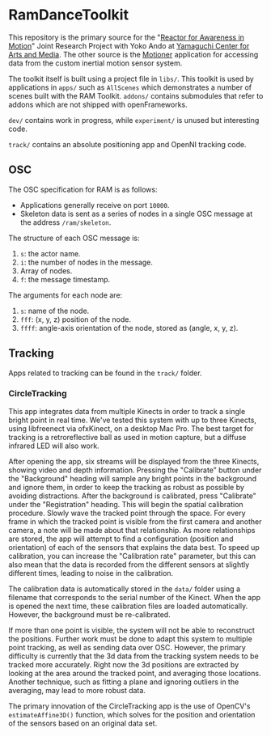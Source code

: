 # RamDanceToolkit

This repository is the primary source for the "[Reactor for Awareness in Motion](http://www.ycam.jp/en/performingarts/2013/02/ram-workshop.html)" Joint Research Project with Yoko Ando at [Yamaguchi Center for Arts and Media](http://www.ycam.jp). The other source is the [Motioner](https://github.com/YCAMInterlab/Motioner) application for accessing data from the custom inertial motion sensor system.

The toolkit itself is built using a project file in `libs/`. This toolkit is used by applications in `apps/` such as `AllScenes` which demonstrates a number of scenes built with the RAM Toolkit. `addons/` contains submodules that refer to addons which are not shipped with openFrameworks.

`dev/` contains work in progress, while `experiment/` is unused but interesting code.

`track/` contains an absolute positioning app and OpenNI tracking code.

## OSC

The OSC specification for RAM is as follows:

* Applications generally receive on port `10000`.
* Skeleton data is sent as a series of nodes in a single OSC message at the address `/ram/skeleton`.

The structure of each OSC message is:

1. `s`: the actor name.
2. `i`: the number of nodes in the message.
3. Array of nodes.
4. `f`: the message timestamp.

The arguments for each node are:

1. `s`: name of the node.
2. `fff`: (x, y, z) position of the node.
3. `ffff`: angle-axis orientation of the node, stored as (angle, x, y, z).

## Tracking

Apps related to tracking can be found in the `track/` folder.

### CircleTracking

This app integrates data from multiple Kinects in order to track a single bright point in real time. We've tested this system with up to three Kinects, using libfreenect via ofxKinect, on a desktop Mac Pro. The best target for tracking is a retroreflective ball as used in motion capture, but a diffuse infrared LED will also work.

After opening the app, six streams will be displayed from the three Kinects, showing video and depth information. Pressing the "Calibrate" button under the "Background" heading will sample any bright points in the background and ignore them, in order to keep the tracking as robust as possible by avoiding distractions. After the background is calibrated, press "Calibrate" under the "Registration" heading. This will begin the spatial calibration procedure. Slowly wave the tracked point through the space. For every frame in which the tracked point is visible from the first camera and another camera, a note will be made about that relationship. As more relationships are stored, the app will attempt to find a configuration (position and orientation) of each of the sensors that explains the data best. To speed up calibration, you can increase the "Calibration rate" parameter, but this can also mean that the data is recorded from the different sensors at slightly different times, leading to noise in the calibration.

The calibration data is automatically stored in the `data/` folder using a filename that corresponds to the serial number of the Kinect. When the app is opened the next time, these calibration files are loaded automatically. However, the background must be re-calibrated.

If more than one point is visible, the system will not be able to reconstruct the positions. Further work must be done to adapt this system to multiple point tracking, as well as sending data over OSC. However, the primary difficulty is currently that the 3d data from the tracking system needs to be tracked more accurately. Right now the 3d positions are extracted by looking at the area around the tracked point, and averaging those locations. Another technique, such as fitting a plane and ignoring outliers in the averaging, may lead to more robust data.

The primary innovation of the CircleTracking app is the use of OpenCV's `estimateAffine3D()` function, which solves for the position and orientation of the sensors based on an original data set.